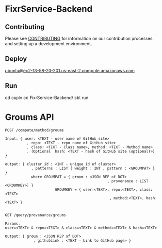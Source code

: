 # FixrService-Backend

## Contributing

Please see [CONTRIBUTING](CONTRIBUTING.md) for information on our contribution processes and setting up a development environment.

## Deploy

ubuntu@ec2-13-58-20-201.us-east-2.compute.amazonaws.com


## Run

cd cuplv
cd FixrService-Backend/
sbt run


# Groums API

`POST /compute/method/groums`


```
Input: { user: <TEXT - user name of GitHub site>
          , repo: <TEXT - repo name of GitHub site>
          , class: <TEXT - Class name>, method: <TEXT - Method name>  
          , (Optional  hash: <TEXT - hash of GitHub site (optional)>) }

output: { cluster_id : <INT - unique id of cluster> 
            , patterns : LIST { weight : INT , pattern : <GROUMPAT> }  }
            where GROUMPAT = { groum : <JSON REP of DOT>
                                               , provenance : LIST <GROUMKEY>] }
                       GROUMKEY = { user:<TEXT>, repo:<TEXT>, class:<TEXT>
                                                , method:<TEXT>, hash:<TEXT> }


```

`GET /query/provenance/groums`


```
Params: 
user=<TEXT> & repo=<TEXT> & class=<TEXT> & method=<TEXT> & hash=<TEXT>

Output: { groum : <JSON REP of DOT>
             , githubLink : <TEXT - Link to GitHub page> }


```


